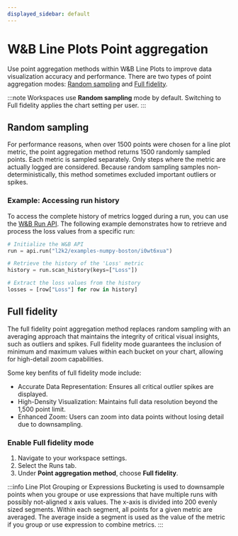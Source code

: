```yaml
---
displayed_sidebar: default
---
```


# W&B Line Plots Point aggregation

Use point aggregation methods within W&B Line Plots to improve data visualization accuracy and performance. There are two types of point aggregation modes: [Random sampling](#random-sampling) and [Full fidelity](#full-fidelity).

:::note
Workspaces use **Random sampling** mode by default. Switching to Full fidelity applies the chart setting per user.
:::
## Random sampling
For performance reasons, when over 1500 points were chosen for a line plot metric, the point aggregation method returns 1500 randomly sampled points. Each metric is sampled separately. Only steps where the metric are actually logged are considered. Because random sampling samples non-deterministically, this method sometimes excluded important outliers or spikes.

### Example: Accessing run history

To access the complete history of metrics logged during a run, you can use the [W&B Run API](../../../../../ref/python/public-api/run.md). The following example demonstrates how to retrieve and process the loss values from a specific run:

```python
# Initialize the W&B API
run = api.run("l2k2/examples-numpy-boston/i0wt6xua")

# Retrieve the history of the 'Loss' metric
history = run.scan_history(keys=["Loss"])

# Extract the loss values from the history
losses = [row["Loss"] for row in history]
```

## Full fidelity

The full fidelity point aggregation method replaces random sampling with an averaging approach that maintains the integrity of critical visual insights, such as outliers and spikes. Full fidelity mode guarantees the inclusion of minimum and maximum values within each bucket on your chart, allowing for high-detail zoom capabilities.

Some key benfits of full fidelity mode include:
* Accurate Data Representation: Ensures all critical outlier spikes are displayed.
* High-Density Visualization: Maintains full data resolution beyond the 1,500 point limit.
* Enhanced Zoom: Users can zoom into data points without losing detail due to downsampling.

### Enable Full fidelity mode
1. Navigate to your workspace settings.
2. Select the Runs tab.
3. Under **Point aggregation method**, choose **Full fidelity**.


:::info Line Plot Grouping or Expressions
Bucketing is used to downsample points when you groupe or use expressions that have multiple runs with possibly not-aligned x axis values. The x-axis is divided into 200 evenly sized segments. Within each segment, all points for a given metric are averaged. The average inside a segment is used as the value of the metric if you group or use expression to combine metrics.
:::